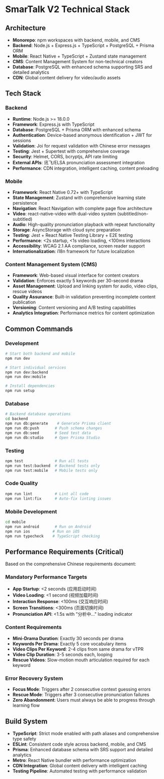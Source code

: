 # SmarTalk V2 Technical Stack

## Architecture
- **Monorepo**: npm workspaces with backend, mobile, and CMS
- **Backend**: Node.js + Express.js + TypeScript + PostgreSQL + Prisma ORM
- **Mobile**: React Native + TypeScript + Zustand state management
- **CMS**: Content Management System for non-technical creators
- **Database**: PostgreSQL with enhanced schema supporting SRS and detailed analytics
- **CDN**: Global content delivery for video/audio assets

## Tech Stack

### Backend
- **Runtime**: Node.js >= 18.0.0
- **Framework**: Express.js with TypeScript
- **Database**: PostgreSQL + Prisma ORM with enhanced schema
- **Authentication**: Device-based anonymous identification + JWT for sessions
- **Validation**: Joi for request validation with Chinese error messages
- **Testing**: Jest + Supertest with comprehensive coverage
- **Security**: Helmet, CORS, bcryptjs, API rate limiting
- **External APIs**: 讯飞/ELSA pronunciation assessment integration
- **Performance**: CDN integration, intelligent caching, content preloading

### Mobile
- **Framework**: React Native 0.72+ with TypeScript
- **State Management**: Zustand with comprehensive learning state persistence
- **Navigation**: React Navigation with complete page flow architecture
- **Video**: react-native-video with dual-video system (subtitled/non-subtitled)
- **Audio**: High-quality pronunciation playback with repeat functionality
- **Storage**: AsyncStorage with cloud sync preparation
- **Testing**: Jest + React Native Testing Library + E2E testing
- **Performance**: <2s startup, <1s video loading, <100ms interactions
- **Accessibility**: WCAG 2.1 AA compliance, screen reader support
- **Internationalization**: i18n framework for future localization

### Content Management System (CMS)
- **Framework**: Web-based visual interface for content creators
- **Validation**: Enforces exactly 5 keywords per 30-second drama
- **Asset Management**: Upload and linking system for audio, video clips, rescue videos
- **Quality Assurance**: Built-in validation preventing incomplete content publication
- **Versioning**: Content versioning and A/B testing capabilities
- **Analytics Integration**: Performance metrics for content optimization

## Common Commands

### Development
```bash
# Start both backend and mobile
npm run dev

# Start individual services
npm run dev:backend
npm run dev:mobile

# Install dependencies
npm run setup
```

### Database
```bash
# Backend database operations
cd backend
npm run db:generate    # Generate Prisma client
npm run db:push       # Push schema changes
npm run db:seed       # Seed test data
npm run db:studio     # Open Prisma Studio
```

### Testing
```bash
npm test              # Run all tests
npm run test:backend  # Backend tests only
npm run test:mobile   # Mobile tests only
```

### Code Quality
```bash
npm run lint          # Lint all code
npm run lint:fix      # Auto-fix linting issues
```

### Mobile Development
```bash
cd mobile
npm run android       # Run on Android
npm run ios          # Run on iOS
npm run typecheck    # TypeScript checking
```

## Performance Requirements (Critical)
Based on the comprehensive Chinese requirements document:

### Mandatory Performance Targets
- **App Startup**: <2 seconds (应用启动时间)
- **Video Loading**: <1 second (视频加载时间)
- **Interaction Response**: <100ms (交互响应时间)
- **Screen Transitions**: <300ms (页面切换时间)
- **Pronunciation API**: <1.5s with "分析中..." loading indicator

### Content Requirements
- **Mini-Drama Duration**: Exactly 30 seconds per drama
- **Keywords Per Drama**: Exactly 5 core vocabulary items
- **Video Clips Per Keyword**: 2-4 clips from same drama for vTPR
- **Video Clip Duration**: 3-5 seconds each, looping
- **Rescue Videos**: Slow-motion mouth articulation required for each keyword

### Error Recovery System
- **Focus Mode**: Triggers after 2 consecutive context guessing errors
- **Rescue Mode**: Triggers after 3 consecutive pronunciation failures
- **Zero Abandonment**: Users must always be able to progress through learning flow

## Build System
- **TypeScript**: Strict mode enabled with path aliases and comprehensive type safety
- **ESLint**: Consistent code style across backend, mobile, and CMS
- **Prisma**: Enhanced database schema with SRS support and detailed analytics
- **Metro**: React Native bundler with performance optimization
- **CDN Integration**: Global content delivery with intelligent caching
- **Testing Pipeline**: Automated testing with performance validation